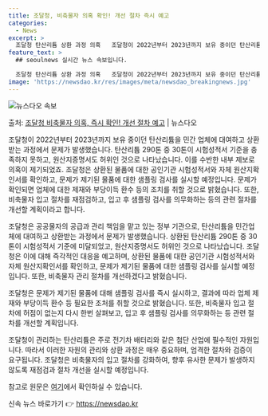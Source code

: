 ```yaml
---
title: 조달청, 비축물자 의혹 확인! 개선 절차 즉시 예고
categories:
  - News
excerpt: >
  조달청 탄산리튬 상환 과정 의혹   조달청이 2022년부터 2023년까지 보유 중이던 탄산리튬을 민간 업체에…
feature_text: >
  ## seoulnews 실시간 뉴스 속보입니다.

  조달청 탄산리튬 상환 과정 의혹   조달청이 2022년부터 2023년까지 보유 중이던 탄산리튬을 민간 업체에…
image: 'https://newsdao.kr/res/images/meta/newsdao_breakingnews.jpg'
---
```


![뉴스다오 속보](https://newsdao.kr/res/images/meta/newsdao_breakingnews.jpg)

<p>출처: <a href="https://newsdao.kr/4258" rel="dofollow">조달청 비축물자 의혹, 즉시 확인! 개선 절차 예고</a> | 뉴스다오</p>

조달청이 2022년부터 2023년까지 보유 중이던 탄산리튬을 민간 업체에 대여하고 상환받는 과정에서 문제가 발생했습니다. 탄산리튬 290톤 중 30톤이 시험성적서 기준을 충족하지 못하고, 원산지증명서도 허위인 것으로 나타났습니다. 이를 수반한 내부 제보로 의혹이 제기되었죠. 조달청은 상환된 물품에 대한 공인기관 시험성적서와 자체 원산지확인서를 확인하고, 문제가 제기된 물품에 대한 샘플링 검사를 실시할 예정입니다. 문제가 확인되면 업체에 대한 제재와 부당이득 환수 등의 조치를 취할 것으로 밝혔습니다. 또한, 비축물자 입고 절차를 재점검하고, 입고 후 샘플링 검사를 의무화하는 등의 관련 절차를 개선할 계획이라고 합니다. 

조달청은 공공물자의 공급과 관리 책임을 맡고 있는 정부 기관으로, 탄산리튬을 민간업체에 대여하고 상환받는 과정에서 문제가 발생했습니다. 상환된 탄산리튬 290톤 중 30톤이 시험성적서 기준에 미달되었고, 원산지증명서도 허위인 것으로 나타났습니다. 조달청은 이에 대해 즉각적인 대응을 예고하며, 상환된 물품에 대한 공인기관 시험성적서와 자체 원산지확인서를 확인하고, 문제가 제기된 물품에 대한 샘플링 검사를 실시할 예정입니다. 또한, 비축물자 관리 절차를 개선하겠다고 밝혔습니다. 

조달청은 문제가 제기된 물품에 대해 샘플링 검사를 즉시 실시하고, 결과에 따라 업체 제재와 부당이득 환수 등 필요한 조처를 취할 것으로 밝혔습니다. 또한, 비축물자 입고 절차에 허점이 없는지 다시 한번 살펴보고, 입고 후 샘플링 검사를 의무화하는 등 관련 절차를 개선할 계획입니다. 

조달청이 관리하는 탄산리튬은 주로 전기차 배터리와 같은 첨단 산업에 필수적인 자원입니다. 따라서 이러한 자원의 관리와 상환 과정은 매우 중요하며, 엄격한 절차와 검증이 요구됩니다. 조달청은 비축물자의 입고 절차를 강화하여, 향후 유사한 문제가 발생하지 않도록 재점검과 절차 개선을 실시할 예정입니다. 

참고로 원문은 [여기](https://newsdao.kr/4258)에서 확인하실 수 있습니다. 

신속 뉴스 바로가기 👉 <a href="https://newsdao.kr" rel="dofollow">https://newsdao.kr</a>


